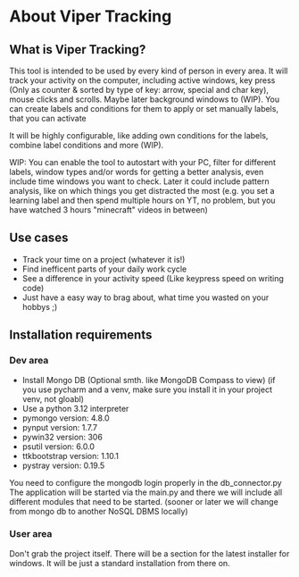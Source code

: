 # About Viper Tracking

## What is Viper Tracking?
This tool is intended to be used by every kind of person in every area.
It will track your activity on the computer, including active windows,
key press (Only as counter & sorted by type of key: arrow, special and char key),
mouse clicks and scrolls.
Maybe later background windows to (WIP).
You can create labels and conditions for them to apply
or set manually labels, that you can activate

It will be highly configurable, like adding own conditions for the labels,
combine label conditions and more (WIP).

WIP:
You can enable the tool to autostart with your PC,
filter for different labels, window types and/or words for getting a better analysis,
even include time windows you want to check.
Later it could include pattern analysis, like on which things you get distracted the most
(e.g. you set a learning label and then spend multiple hours on YT, no problem, 
but you have watched 3 hours "minecraft" videos in between)

## Use cases
- Track your time on a project (whatever it is!)
- Find inefficent parts of your daily work cycle
- See a difference in your activity speed (Like keypress speed on writing code)
- Just have a easy way to brag about, what time you wasted on your hobbys ;)

## Installation requirements
### Dev area
- Install Mongo DB (Optional smth. like MongoDB Compass to view)
(if you use pycharm and a venv, make sure you install it in your project venv, not gloabl)
- Use a python 3.12 interpreter
- pymongo version: 4.8.0
- pynput version: 1.7.7
- pywin32 version: 306
- psutil  version: 6.0.0
- ttkbootstrap  version: 1.10.1
- pystray version: 0.19.5

You need to configure the mongodb login properly in the db_connector.py
The application will be started via the main.py and there we will include
all different modules that need to be started.
(sooner or later we will change from mongo db to another NoSQL DBMS locally)


### User area
Don't grab the project itself.
There will be a section for the latest installer for windows.
It will be just a standard installation from there on.



